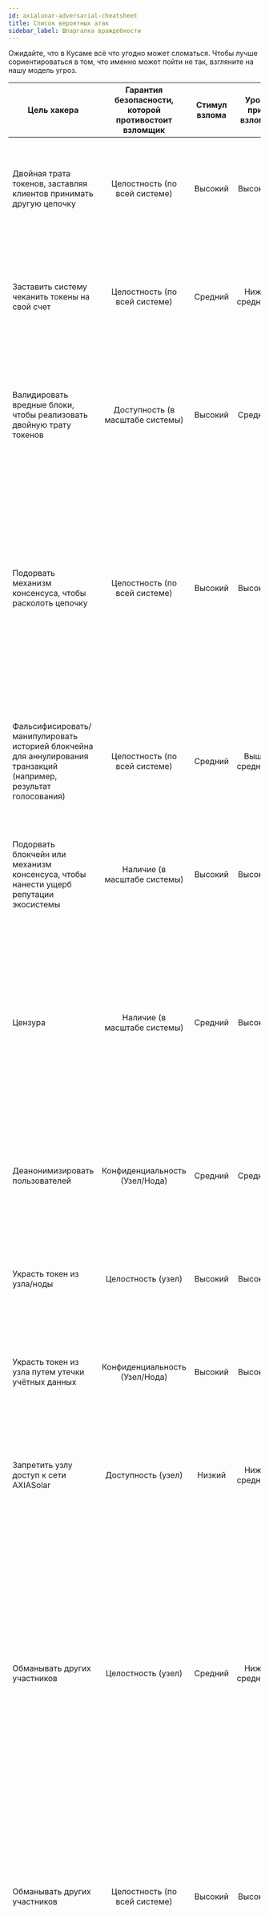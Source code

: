 ```yaml
---
id: axialunar-adversarial-cheatsheet
title: Список вероятных атак
sidebar_label: Шпаргалка враждебности
---
```


Ожидайте, что в Кусаме всё что угодно может сломаться. Чтобы лучше сориентироваться в том, что именно может пойти не так, взгляните на нашу модель угроз.

| Цель хакера                                                                                                       | Гарантия безопасности, которой противостоит взломщик | Стимул взлома | Урон при взломе | Детали взлома                                                                                                                                                                                                                                                                                                                                                                              |
| ----------------------------------------------------------------------------------------------------------------- | :--------------------------------------------------: | :-----------: | :-------------: | ------------------------------------------------------------------------------------------------------------------------------------------------------------------------------------------------------------------------------------------------------------------------------------------------------------------------------------------------------------------------------------------ |
| Двойная трата токенов, заставляя клиентов принимать другую цепочку                                                |            Целостность (по всей системе)             |    Высокий    |     Высокий     | Если злоумышленники смогут провести двойную трату токенов, они смогут получать услуги, не оплачивая их. Это прямой денежный стимул для проведения атаки.                                                                                                                                                                                                                                   |
| Заставить систему чеканить токены на свой счет                                                                    |            Целостность (по всей системе)             |    Средний    |  Ниже среднего  | Если злоумышленник сможет создавать токены на своём счету "из воздуха" — это будет прямым финансовым вознаграждением за проведение атаки.                                                                                                                                                                                                                                                  |
| Валидировать вредные блоки, чтобы реализовать двойную трату токенов                                               |           Доступность (в масштабе системы)           |    Высокий    |     Средний     | Если злоумышленники смогут использовать двойную трату токенов, они смогут получать услуги, не оплачивая их. Это дает им высокий денежный стимул для выполнения нападения.                                                                                                                                                                                                                  |
| Подорвать механизм консенсуса, чтобы расколоть цепочку                                                            |            Целостность (по всей системе)             |    Высокий    |     Высокий     | Если злоумышленник может использовать двойную трату токенов, он способен получать услуги, не оплачивая их. Это дает им высокий денежный стимул для выполнения нападения. Ставки на снижение стоимости криптовалюты или если конкуренты хотят навредить репутации, так что стоимость их блокчейна увеличивается.                                                                            |
| Фальсифисировать/манипулировать историей блокчейна для аннулирования транзакций (например, результат голосования) |            Целостность (по всей системе)             |    Средний    |  Выше среднего  | Attacker can rollback undesired transactions by intentionally invalidating the block where transaction has happened. Attacker can force a governance decision (or even an on-chain update) that favors them.                                                                                                                                                                               |
| Подорвать блокчейн или механизм консенсуса, чтобы нанести ущерб репутации экосистемы                              |             Наличие (в масштабе системы)             |    Высокий    |     Высокий     | Делая ставку на снижение стоимости криптовалюты или конкуренты хотят нанести ущерб репутации, так что ценность их блокчейна возрастает                                                                                                                                                                                                                                                     |
| Цензура                                                                                                           |             Наличие (в масштабе системы)             |    Средний    |     Высокий     | Хакеры способны блокировать нежелательные типы транзакций (например, транзакции отраслевых конкурентов или голосование на референдуме). Это может быть достигнуто путем сговора с другими заинтересованными сторонами или иным способом получения большего числа голосов.                                                                                                                  |
| Деанонимизировать пользователей                                                                                   |            Конфиденциальность (Узел/Нода)            |    Средний    |     Средний     | Стороны, желающие деанонимизировать пользователей, могут использовать эту информацию для угнетения оппозиции (например, политических активистов).                                                                                                                                                                                                                                          |
| Украсть токен из узла/ноды                                                                                        |                  Целостность (узел)                  |    Высокий    |     Высокий     | Атакующие, способные украсть токены с узлов могут претендовать на активы, что дает им высокий денежный стимул к совершению нападения.                                                                                                                                                                                                                                                      |
| Украсть токен из узла путем утечки учётных данных                                                                 |            Конфиденциальность (Узел/Нода)            |    Высокий    |     Высокий     | Атакующие, способные украсть токены с узлов могут претендовать на активы, что дает им высокий денежный стимул к совершению нападения.                                                                                                                                                                                                                                                      |
| Запретить узлу доступ к сети AXIASolar                                                                             |                  Доступность (узел)                  |    Низкий     |  Ниже среднего  | Запуск целенаправленной атаки отказа в обслуживании (DDoS) из мести, денежных интересов (в случае конкурирующего обмена монет и т. д.).                                                                                                                                                                                                                                                    |
| Обманывать других участников                                                                                      |                  Целостность (узел)                  |    Средний    |  Ниже среднего  | Злоумышленник может злоупотребить непониманием другими участниками гарантий безопасности AXIASolar, чтобы обмануть их. Кроме того, если вознаграждение за вызывающее плохое поведение может быть настроено таким образом, чтобы оно было выше соответствующего наказания, можно настроить набор саморегулируемых узлов для генерации исходного цикла. Другие участники этой атаки не нужны. |
| Обманывать других участников                                                                                      |            Целостность (по всей системе)             |    Высокий    |     Высокий     | Злоумышленник может злоупотреблять ошибками в экономической системе AXIASolar, чтобы обмануть других участников. Например, злоумышленник может использовать логическую ошибку, чтобы не платить комиссию за транзакцию.                                                                                                                                                                     |
